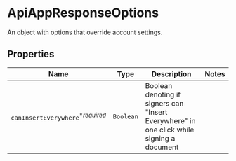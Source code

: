 

# ApiAppResponseOptions

An object with options that override account settings.

## Properties

| Name | Type | Description | Notes |
|------------ | ------------- | ------------- | -------------|
| `canInsertEverywhere`<sup>*_required_</sup> | ```Boolean``` |  Boolean denoting if signers can &quot;Insert Everywhere&quot; in one click while signing a document  |  |




